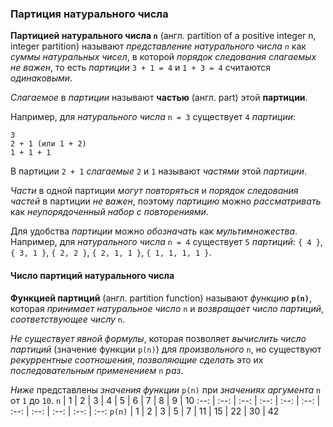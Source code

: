 ### Партиция натурального числа

**Партицией натурального числа `n`** (англ. partition of a positive integer n, integer partition) называют *представление натурального числа `n`* как *суммы натуральных чисел*, в которой *порядок следования слагаемых не важен*, то есть *партиции* `3 + 1 = 4` и `1 + 3 = 4` считаются *одинаковыми*.

*Слагаемое* в *партиции* называют **частью** (англ. part) этой **партиции**. 

Например, для *натурального числа* `n = 3` существует `4` *партиции*:  
```
3
2 + 1 (или 1 + 2)
1 + 1 + 1
```
В партиции `2 + 1` *слагаемые* `2` и `1` называют *частями* этой *партиции*.

*Части* в одной партиции *могут повторяться* и *порядок следования частей* в партиции *не важен*, поэтому *партицию* можно *рассматривать* как *неупорядоченный набор с повторениями*.

Для удобства *партиции* можно *обозначать* как *мультимножества*. Например, для *натурального числа* `n = 4` существует `5` *партиций*: `{ 4 }`, `{ 3, 1 }`, `{ 2, 2 }`, `{ 2, 1, 1 }`, `{ 1, 1, 1, 1 }`.

<!--
, или в *другой форме*: `{ (4, 1) }`, `{ (3, 1), (1, 1) }`, `{ (2, 2) }`, `{ (2, 1), (1, 2) }`, `{ (1, 4) }`.
-->

#### Число партиций натурального числа

**Функцией партиций** (англ. partition function) называют *функцию* **`p(n)`**, которая *принимает натуральное число* `n` и *возвращает число партиций*, *соответствующее числу* `n`.

*Не существует явной формулы*, которая позволяет *вычислить число партиций* (значение функции `p(n)`) для *произвольного* `n`, но существуют *рекуррентные соотношения*, *позволяющие сделать* это их *последовательным применением* `n` *раз*.

*Ниже* представлены *значения функции* `p(n)` при *значениях аргумента* `n` от `1` до `10`.
`n` | 1 | 2 | 3 | 4 | 5 | 6 | 7 | 8 | 9 | 10
:--: | :--: | :--: | :--: | :--: | :--: | :--: | :--: | :--: | :--: | :--:
`p(n)` | 1 | 2 | 3 | 5 | 7 | 11 | 15 | 22 | 30 | 42
